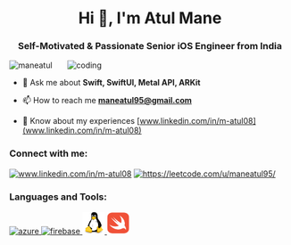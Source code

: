 <h1 align="center">Hi 👋, I'm Atul Mane</h1>
<h3 align="center">Self-Motivated & Passionate Senior iOS Engineer from India</h3>

<img align="right" src="https://user-images.githubusercontent.com/55389276/140866485-8fb1c876-9a8f-4d6a-98dc-08c4981eaf70.gif" alt="coding" width="400">

<p align="left"> <img src="https://komarev.com/ghpvc/?username=maneatul&label=Profile%20views&color=0e75b6&style=flat" alt="maneatul" /> </p>

- 💬 Ask me about **Swift, SwiftUI, Metal API, ARKit**

- 📫 How to reach me **maneatul95@gmail.com**

- 📄 Know about my experiences [www.linkedin.com/in/m-atul08](www.linkedin.com/in/m-atul08)

<h3 align="left">Connect with me:</h3>
<p align="left">
<a href="https://linkedin.com/in/www.linkedin.com/in/m-atul08" target="blank"><img align="center" src="https://raw.githubusercontent.com/rahuldkjain/github-profile-readme-generator/master/src/images/icons/Social/linked-in-alt.svg" alt="www.linkedin.com/in/m-atul08" height="30" width="40" /></a>
<a href="https://leetcode.com/u/maneatul95/" target="blank"><img align="center" src="https://raw.githubusercontent.com/rahuldkjain/github-profile-readme-generator/master/src/images/icons/Social/leet-code.svg" alt="https://leetcode.com/u/maneatul95/" height="30" width="40" /></a>
</p>

<h3 align="left">Languages and Tools:</h3>
<p align="left"> <a href="https://azure.microsoft.com/en-in/" target="_blank" rel="noreferrer"> <img src="https://www.vectorlogo.zone/logos/microsoft_azure/microsoft_azure-icon.svg" alt="azure" width="40" height="40"/> </a> <a href="https://firebase.google.com/" target="_blank" rel="noreferrer"> <img src="https://www.vectorlogo.zone/logos/firebase/firebase-icon.svg" alt="firebase" width="40" height="40"/> </a> <a href="https://www.linux.org/" target="_blank" rel="noreferrer"> <img src="https://raw.githubusercontent.com/devicons/devicon/master/icons/linux/linux-original.svg" alt="linux" width="40" height="40"/> </a> <a href="https://developer.apple.com/swift/" target="_blank" rel="noreferrer"> <img src="https://raw.githubusercontent.com/devicons/devicon/master/icons/swift/swift-original.svg" alt="swift" width="40" height="40"/> </a> </p>
